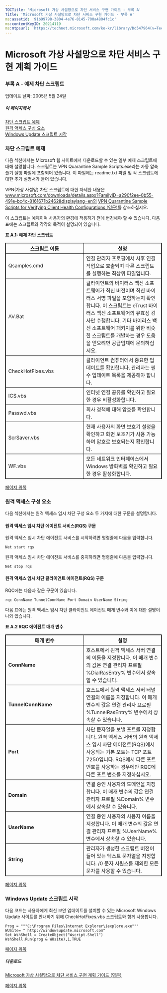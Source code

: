 ```yaml
---
TOCTitle: 'Microsoft 가상 사설망으로 차단 서비스 구현 가이드 - 부록 A'
Title: 'Microsoft 가상 사설망으로 차단 서비스 구현 가이드 - 부록 A'
ms:assetid: '91b99798-3804-4e76-8145-700a4804fc1c'
ms:contentKeyID: 20214119
ms:mtpsurl: 'https://technet.microsoft.com/ko-kr/library/Dd547964(v=TechNet.10)'
---
```


Microsoft 가상 사설망으로 차단 서비스 구현 계획 가이드
======================================================

### 부록 A - 예제 차단 스크립트

업데이트 날짜: 2005년 5월 24일

##### 이 페이지에서

[](#ecaa)[차단 스크립트 예제](#ecaa)  
[](#ebaa)[원격 액세스 구성 요소](#ebaa)  
[](#eaaa)[Windows Update 스크립트 시작](#eaaa)  

### 차단 스크립트 예제

다음 섹션에서는 Microsoft 웹 사이트에서 다운로드할 수 있는 일부 예제 스크립트에 대해 설명합니다. 스크립트는 VPN Quarantine Sample Scripts.exe라는 자동 압축 풀기 실행 파일에 포함되어 있습니다. 이 파일에는 readme.txt 파일 및 각 스크립트에 대한 추가 설명서가 들어 있습니다.

VPN(가상 사설망) 차단 스크립트에 대한 자세한 내용은 www.microsoft.com/downloads/details.aspx?FamilyID=a290f2ee-0b55-491e-bc4c-8161671b2462&displaylang=en의 [VPN Quarantine Sample Scripts for Verifying Client Health Configurations (영문)](http://www.microsoft.com/downloads/details.aspx?familyid=a290f2ee-0b55-491e-bc4c-8161671b2462&displaylang=en)를 참조하십시오.

이 스크립트는 예제이며 사용자의 환경에 적용하기 전에 변경해야 할 수 있습니다. 다음 표에는 스크립트와 각각의 목적이 설명되어 있습니다.

**표 A.1: 예제 차단 스크립트**

 
<table style="border:1px solid black;">
<colgroup>
<col width="50%" />
<col width="50%" />
</colgroup>
<thead>
<tr class="header">
<th style="border:1px solid black;" >스크립트 이름</th>
<th style="border:1px solid black;" >설명</th>
</tr>
</thead>
<tbody>
<tr class="odd">
<td style="border:1px solid black;">Qsamples.cmd</td>
<td style="border:1px solid black;">연결 관리자 프로필에서 사후 연결 작업으로 호출되며 다른 스크립트를 실행하는 최상위 파일입니다.</td>
</tr>
<tr class="even">
<td style="border:1px solid black;">AV.Bat</td>
<td style="border:1px solid black;">클라이언트의 바이러스 백신 소프트웨어가 최신 버전이며 최신 바이러스 서명 파일을 포함하는지 확인합니다. 이 스크립트는 eTrust 바이러스 백신 소프트웨어의 유효성 검사만 수행합니다. 기타 바이러스 백신 소프트웨어 패키지를 위한 비슷한 스크립트를 개발하는 경우 도움을 얻으려면 공급업체에 문의하십시오.</td>
</tr>
<tr class="odd">
<td style="border:1px solid black;">CheckHotFixes.vbs</td>
<td style="border:1px solid black;">클라이언트 컴퓨터에서 중요한 업데이트를 확인합니다. 관리자는 필수 업데이트 목록을 제공해야 합니다.</td>
</tr>
<tr class="even">
<td style="border:1px solid black;">ICS.vbs</td>
<td style="border:1px solid black;">인터넷 연결 공유를 확인하고 필요한 경우 비활성화합니다.</td>
</tr>
<tr class="odd">
<td style="border:1px solid black;">Passwd.vbs</td>
<td style="border:1px solid black;">회사 정책에 대해 암호를 확인합니다.</td>
</tr>
<tr class="even">
<td style="border:1px solid black;">ScrSaver.vbs</td>
<td style="border:1px solid black;">현재 사용자의 화면 보호기 설정을 확인하고 화면 보호기가 사용 가능하며 암호로 보호되는지 확인합니다.</td>
</tr>
<tr class="odd">
<td style="border:1px solid black;">WF.vbs</td>
<td style="border:1px solid black;">모든 네트워크 인터페이스에서 Windows 방화벽을 확인하고 필요한 경우 활성화합니다.</td>
</tr>
</tbody>
</table>
  
[](#mainsection)[페이지 위쪽](#mainsection)
  
### 원격 액세스 구성 요소
  
다음 섹션에서는 원격 액세스 임시 차단 구성 요소 두 가지에 대한 구문을 설명합니다.
  
#### 원격 액세스 임시 차단 에이전트 서비스(RQS) 구문
  
원격 액세스 임시 차단 에이전트 서비스를 시작하려면 명령줄에 다음을 입력합니다.
  
```  
Net start rqs  
```  
원격 액세스 임시 차단 에이전트 서비스를 중지하려면 명령줄에 다음을 입력합니다.
  
```  
Net stop rqs  
```  
#### 원격 액세스 임시 차단 클라이언트 에이전트(RQS) 구문
  
RQC에는 다음과 같은 구문이 있습니다.
  
```  
rqc ConnName TunnelConnName Port Domain UserName String  
```  
다음 표에는 원격 액세스 임시 차단 클라이언트 에이전트 매개 변수와 이에 대한 설명이 나와 있습니다.
  
**표 A.2 RQC 에이전트 매개 변수**

 
<table style="border:1px solid black;">
<colgroup>
<col width="50%" />
<col width="50%" />
</colgroup>
<thead>
<tr class="header">
<th style="border:1px solid black;" >매개 변수</th>
<th style="border:1px solid black;" >설명</th>
</tr>
</thead>
<tbody>
<tr class="odd">
<td style="border:1px solid black;"><strong>ConnName</strong></td>
<td style="border:1px solid black;">호스트에서 원격 액세스 서버 연결의 이름을 지정합니다. 이 매개 변수의 값은 연결 관리자 프로필 %DialRasEntry% 변수에서 상속할 수 있습니다.</td>
</tr>
<tr class="even">
<td style="border:1px solid black;"><strong>TunnelConnName</strong></td>
<td style="border:1px solid black;">호스트에서 원격 액세스 서버 터널 연결의 이름을 지정합니다. 이 매개 변수의 값은 연결 관리자 프로필 %TunnelRasEntry% 변수에서 상속할 수 있습니다.</td>
</tr>
<tr class="odd">
<td style="border:1px solid black;"><strong>Port</strong></td>
<td style="border:1px solid black;">차단 문자열을 보낼 포트를 지정합니다. 원격 액세스 서버의 원격 액세스 임시 차단 에이전트(RQS)에서 사용되는 기본 포트는 TCP 포트 7250입니다. RQS에서 다른 포트 번호를 사용하는 경우에만 RQC에 다른 포트 번호를 지정하십시오.</td>
</tr>
<tr class="even">
<td style="border:1px solid black;"><strong>Domain</strong></td>
<td style="border:1px solid black;">연결 중인 사용자의 도메인을 지정합니다. 이 매개 변수의 값은 연결 관리자 프로필 %Domain% 변수에서 상속할 수 있습니다.</td>
</tr>
<tr class="odd">
<td style="border:1px solid black;"><strong>UserName</strong></td>
<td style="border:1px solid black;">연결 중인 사용자의 사용자 이름을 지정합니다. 이 매개 변수의 값은 연결 관리자 프로필 %UserName% 변수에서 상속할 수 있습니다.</td>
</tr>
<tr class="even">
<td style="border:1px solid black;"><strong>String</strong></td>
<td style="border:1px solid black;">관리자가 생성한 스크립트 버전이 들어 있는 텍스트 문자열을 지정합니다. /0 문자 시퀀스를 제외한 모든 문자를 사용할 수 있습니다.</td>
</tr>
</tbody>
</table>
  
[](#mainsection)[페이지 위쪽](#mainsection)
  
### Windows Update 스크립트 시작
  
다음 코드는 사용자에게 최신 보안 업데이트를 설치할 수 있는 Microsoft Windows Update 사이트를 안내하기 위해 CheckHotFixes.vbs 스크립트와 함께 사용합니다.
  
```  
Prog = """C:\Program Files\Internet Explorer\iexplore.exe"""  
WUSite= " http://windowsupdate.microsoft.com"  
Set WshShell = CreateObject("Wscript.Shell")  
WshShell.Run(prog & WUsite),1,TRUE  
```  
[](#mainsection)[페이지 위쪽](#mainsection)
  
##### 다운로드
  
[Microsoft 가상 사설망으로 차단 서비스 구현 계획 가이드 (영문)](http://go.microsoft.com/fwlink/?linkid=41308)
  
[](#mainsection)[페이지 위쪽](#mainsection)
